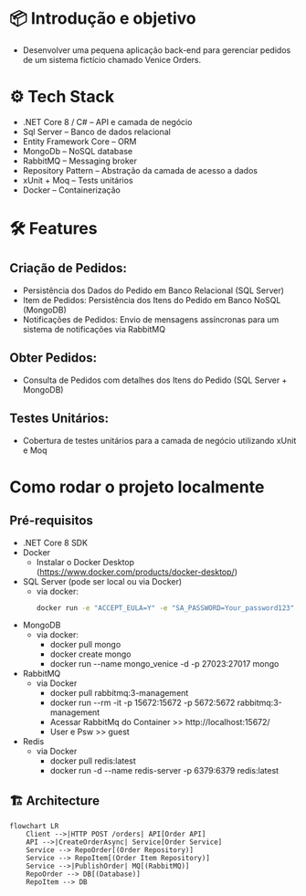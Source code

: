 ﻿# 📦 Introdução e objetivo 
- Desenvolver uma pequena aplicação back-end para gerenciar pedidos de um sistema fictício chamado Venice Orders. 

# ⚙ Tech Stack
- .NET Core 8 / C# – API e camada de negócio
- Sql Server – Banco de dados relacional
- Entity Framework Core – ORM
- MongoDb – NoSQL database
- RabbitMQ – Messaging broker
- Repository Pattern – Abstração da camada de acesso a dados
- xUnit + Moq – Tests unitários
- Docker – Containerização

# 🛠 Features
## Criação de Pedidos: 
- Persistência dos Dados do Pedido em Banco Relacional (SQL Server)
- Item de Pedidos: Persistência dos Itens do Pedido em Banco NoSQL (MongoDB)
- Notificações de Pedidos: Envio de mensagens assíncronas para um sistema de notificações via RabbitMQ
## Obter Pedidos: 
- Consulta de Pedidos com detalhes dos Itens do Pedido (SQL Server + MongoDB)
## Testes Unitários:
- Cobertura de testes unitários para a camada de negócio utilizando xUnit e Moq

# Como rodar o projeto localmente
## Pré-requisitos
- .NET Core 8 SDK
- Docker
	- Instalar o Docker Desktop (https://www.docker.com/products/docker-desktop/)
- SQL Server (pode ser local ou via Docker)
	- via docker: 
		```bash
		docker run -e "ACCEPT_EULA=Y" -e "SA_PASSWORD=Your_password123" -p 1433:1433 -d mcr.microsoft.com/mssql/server:2022-latest
		```
- MongoDB 
	- via docker:
		- docker pull mongo
		- docker create mongo
		- docker run --name mongo_venice -d -p 27023:27017 mongo
- RabbitMQ 
	- via Docker
		- docker pull rabbitmq:3-management
		- docker run --rm  -it -p 15672:15672 -p 5672:5672 rabbitmq:3-management
		- Acessar RabbitMq do Container >> http://localhost:15672/
		- User e Psw >> guest
- Redis 
	- via Docker
		- docker pull redis:latest
		- docker run -d --name redis-server -p 6379:6379 redis:latest

## 🏗 Architecture

```mermaid
flowchart LR
    Client -->|HTTP POST /orders| API[Order API]
    API -->|CreateOrderAsync| Service[Order Service]
    Service --> RepoOrder[(Order Repository)]
    Service --> RepoItem[(Order Item Repository)]
    Service -->|PublishOrder| MQ[(RabbitMQ)]
    RepoOrder --> DB[(Database)]
    RepoItem --> DB